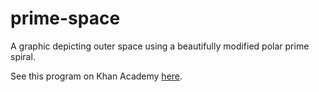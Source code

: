 # prime-space
A graphic depicting outer space using a beautifully modified polar prime spiral.

See this program on Khan Academy <a href="https://www.khanacademy.org/computer-programming/prime-space/5438551371071488">here</a>.
